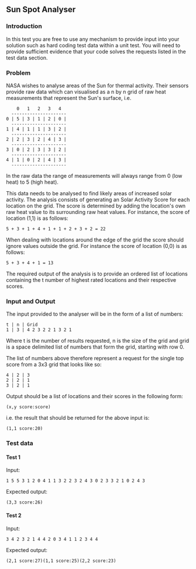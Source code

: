 ## Sun Spot Analyser

### Introduction

In this test you are free to use any mechanism to provide input into your solution such as hard
coding test data within a unit test. You will need to provide sufficient evidence that your code solves
the requests listed in the test data section.


### Problem

NASA wishes to analyse areas of the Sun for thermal activity. Their sensors provide raw data which
can visualised as a n by n grid of raw heat measurements that represent the Sun's surface, i.e.

        0   1   2   3   4
      ---------------------
    0 | 5 | 3 | 1 | 2 | 0 |
      ---------------------
    1 | 4 | 1 | 1 | 3 | 2 |
      ---------------------
    2 | 2 | 3 | 2 | 4 | 3 |
      ---------------------
    3 | 0 | 2 | 3 | 3 | 2 |
      ---------------------
    4 | 1 | 0 | 2 | 4 | 3 |
      ---------------------

In the raw data the range of measurements will always range from 0 (low heat) to 5 (high heat).

This data needs to be analysed to find likely areas of increased solar activity. The analysis consists of
generating an Solar Activity Score for each location on the grid. The score is determined by adding
the location's own raw heat value to its surrounding raw heat values. For instance, the score of
location (1,1) is as follows:

    5 + 3 + 1 + 4 + 1 + 1 + 2 + 3 + 2 = 22

When dealing with locations around the edge of the grid the score should ignore values outside the
grid. For instance the score of location (0,0) is as follows:

    5 + 3 + 4 + 1 = 13

The required output of the analysis is to provide an ordered list of locations containing the t number
of highest rated locations and their respective scores.


### Input and Output

The input provided to the analyser will be in the form of a list of numbers:

    t | n | Grid
    1 | 3 | 4 2 3 2 2 1 3 2 1

Where t is the number of results requested, n is the size of the grid and grid is a space delimited list
of numbers that form the grid, starting with row 0.

The list of numbers above therefore represent a request for the single top score from a 3x3 grid that
looks like so:

    4 | 2 | 3
    2 | 2 | 1
    3 | 2 | 1

Output should be a list of locations and their scores in the following form:

    (x,y score:score)

i.e. the result that should be returned for the above input is:

    (1,1 score:20)


### Test data

#### Test 1

Input:

    1 5 5 3 1 2 0 4 1 1 3 2 2 3 2 4 3 0 2 3 3 2 1 0 2 4 3

Expected output:

    (3,3 score:26)

#### Test 2

Input:

    3 4 2 3 2 1 4 4 2 0 3 4 1 1 2 3 4 4

Expected output:

    (2,1 score:27)(1,1 score:25)(2,2 score:23)
